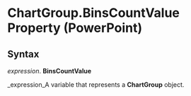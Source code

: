 
# ChartGroup.BinsCountValue Property (PowerPoint)

## Syntax

 _expression_. **BinsCountValue**

 _expression_A variable that represents a  **ChartGroup** object.

